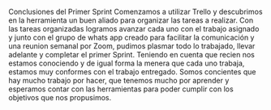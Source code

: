 Conclusiones del Primer Sprint
Comenzamos a utilizar Trello y descubrimos en la herramienta un buen aliado para organizar las tareas a realizar.
Con las tareas organizadas logramos avanzar cada uno con el trabajo asignado y junto con el grupo de whats app creado para facilitar la comunicación y una reunion semanal por Zoom, pudimos plasmar todo lo trabajado, llevar adelante y completar el primer Sprint.
Teniendo en cuenta que recien nos estamos conociendo y de igual forma la menera que cada uno trabaja, estamos muy conformes con el trabajo entregado.
Somos concientes que hay mucho trabajo por hacer, que tenemos mucho por aprender y esperamos contar con las herramientas para poder cumplir con los objetivos que nos propusimos.


